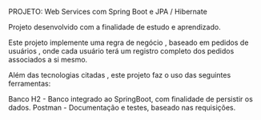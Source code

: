 PROJETO: Web Services com Spring Boot e JPA / Hibernate

Projeto desenvolvido com a finalidade de estudo e aprendizado.

Este projeto implemente uma regra de negócio , baseado em pedidos de usuários , onde cada usuário terá um registro completo dos pedidos associados a si mesmo.

Além das tecnologias citadas , este projeto faz o uso das seguintes ferramentas:

Banco H2 - Banco integrado ao SpringBoot, com finalidade de persistir os dados.
Postman - Documentação e testes, baseado nas requisições.